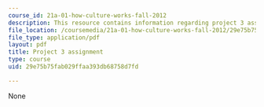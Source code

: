 ```yaml
---
course_id: 21a-01-how-culture-works-fall-2012
description: This resource contains information regarding project 3 assignment.
file_location: /coursemedia/21a-01-how-culture-works-fall-2012/29e75b75fab029ffaa393db68758d7fd_MIT21A_01F12_Project_Three.pdf
file_type: application/pdf
layout: pdf
title: Project 3 assignment
type: course
uid: 29e75b75fab029ffaa393db68758d7fd

---
```

None